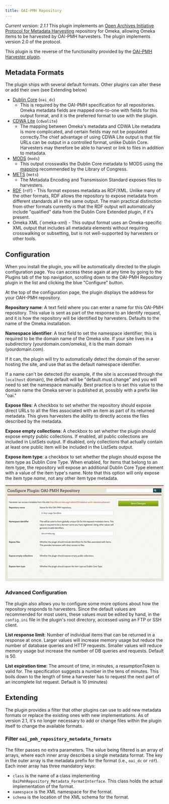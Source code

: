 ```yaml
---
title: OAI-PMH Repository
---
```

*Current version: 2.1.1*
This plugin implements an [Open Archives Initiative Protocol for Metadata Harvesting](http://www.openarchives.org/pmh) repository for Omeka, allowing Omeka items to be harvested by OAI-PMH harvesters. The plugin implements version 2.0 of the protocol.

This plugin is the reverse of the functionality provided by the [OAI-PMH Harvester plugin](/OaipmhHarvester.md).

Metadata Formats
------------------------------------------------------------
The plugin ships with several default formats. Other plugins can alter these or add their own (see Extending below)

- [Dublin Core](http://dublincore.org) (`oai_dc`) 
    - This is required by the OAI-PMH specification for all repositories. Omeka metadata fields are mapped one-to-one with fields for this output format, and it is the preferred format to use with the plugin.
- [CDWA Lite](http://www.getty.edu/research/conducting_research/standards/cdwa/cdwalite.html) (`cdwalite`)
    - The mapping between Omeka's metadata and CDWA Lite metadata is more complicated, and certain fields may not be populated correctly.The chief advantage of using CDWA Lite output is that file URLs can be output in a controlled format, unlike Dublin Core. Harvesters may therefore be able to harvest or link to files in addition to metadata.
- [MODS](http://www.loc.gov/standards/mods/) (`mods`)
    - This output crosswalks the Dublin Core metadata to MODS using the [mapping](http://www.loc.gov/standards/mods/dcsimple-mods.html) recommended by the Library of Congress.
- [METS](http://www.loc.gov/standards/mets/) (`mets`)
    - The Metadata Encoding and Transmission Standard exposes files to harvesters.
- [RDF](https://www.w3.org/2001/sw/wiki/RDF) (`rdf`)
		- This format exposes metadata as RDF/XML. Unlike many of the other formats, RDF allows the repository to expose metadata from different standards all in the same output. The main practical distinction from other formats currently is that the RDF output will automatically include "qualified" data from the Dublin Core Extended plugin, if it's present. 
- Omeka XML (`omeka-xml)
		- This output format uses an Omeka-specific XML output that includes all metadata elements without requiring crosswalking or subsetting, but is not well-supported by harvesters or other tools.


Configuration
-------------------------------------------------------------
When you install the plugin, you will be automatically directed to the plugin configuration page. You can access these again at any time by going to the Plugins tab of the top navigation, scrolling down to the OAI-PMH Repository plugin in the list and clicking the blue "Configure" button.

At the top of the configuration page, the plugin displays the address for your OAH-PMH repository. 

**Repository name**: A text field where you can enter a name for this OAI-PMH repository. This value is sent as part of the response to an Identify request, and it is how the repository will be identified by harvesters. Defaults to the name of the Omeka installation.

**Namespace identifier**: A text field to set the namespace identifier; this is required to be the domain name of the Omeka site. If your site lives in a subdirectory (yourdomain.com/omeka), it is the main domain (yourdomain.com).  

If it can, the plugin will try to automatically detect the domain of the server hosting the site, and use that as the default namespace identifier.  

If a name can't be detected (for example, if the site is accessed through the `localhost` domain), the  default will be "default.must.change" and you will need to set the namespace manually. Best practice is to set this value to the domain name the Omeka server is published at, possibly with a prefix like "oai."

**Expose files**: A checkbox to set whether the repository should expose direct URLs to all the files associated with an item as part of its returned metadata. This gives harvesters the ability to directly access the files described by the metadata.  

**Expose empty collections**: A checkbox to set whether the plugin should expose empty public collections. If enabled, all public collections are included in ListSets output. If disabled, only collections that actually contain at least one public item will be included in the ListSets output. 

**Expose item type**: a checkbox to set whether the plugin should expose the item type as Dublin Core Type. When enabled, for items that belong to an item type, the repository will expose an additional Dublin Core Type element with a value of the item type's name. Note that this option will only expose the item type *name*, not any other item type metadata.

![Configuration options as described above, with no boxes checked.](../doc_files/plugin_images/oaipmhrepo.png)

### Advanced Configuration 

The plugin also allows you to configure some more options about how the repository responds to harvesters. Since the default values are recommended for most users, these values must be edited by hand, in the `config.ini` file in the plugin's root directory, accessed using an FTP or SSH client.

**List response limit**: Number of individual items that can be returned in a response at once. Larger values will increase memory usage but reduce the number of database queries and HTTP requests. Smaller values will reduce memory usage but increase the number of DB queries and requests. Default is 50.

**List expiration time**: The amount of time, in minutes, a resumptionToken is valid for. The specification suggests a number in the tens of minutes. This boils down to the length of time a harvester has to request the next part of an incomplete list request. Default is 10 (minutes)

Extending 
-----------------------------------------------------------
The plugin provides a filter that other plugins can use to add new metadata formats or replace the existing ones with new
implementations. As of version 2.1, it's no longer necessary to add or change files within the plugin itself to change the
available formats.

### Filter `oai_pmh_repository_metadata_formats` 

The filter passes no extra parameters. The value being filtered is an array of arrays, where each inner array describes a single metadata format. The key in the outer array is the metadata prefix for the format (i.e., `oai_dc` or `rdf`). Each inner array has three mandatory keys:

* `class` is the name of a class implementing `OaiPmhRepository_Metadata_FormatInterface`. This class holds the actual implementation
  of the format.
* `namespace` is the XML namespace for the format.
* `schema` is the location of the XML schema for the format.
